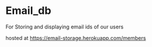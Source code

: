 # Email_db

For Storing and displaying email ids of our users


hosted at https://email-storage.herokuapp.com/members
